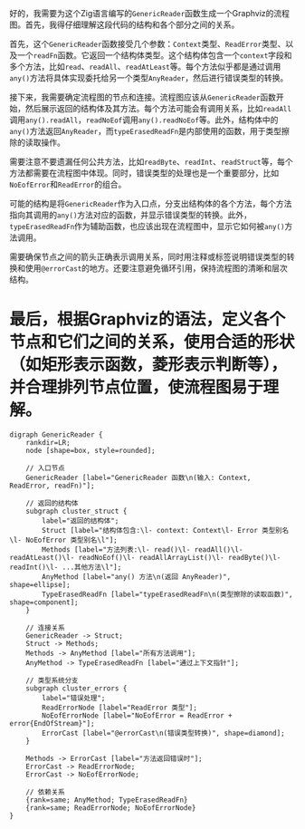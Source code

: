 好的，我需要为这个Zig语言编写的`GenericReader`函数生成一个Graphviz的流程图。首先，我得仔细理解这段代码的结构和各个部分之间的关系。

首先，这个`GenericReader`函数接受几个参数：`Context`类型、`ReadError`类型、以及一个`readFn`函数。它返回一个结构体类型。这个结构体包含一个`context`字段和多个方法，比如`read`、`readAll`、`readAtLeast`等。每个方法似乎都是通过调用`any()`方法将具体实现委托给另一个类型`AnyReader`，然后进行错误类型的转换。

接下来，我需要确定流程图的节点和连接。流程图应该从`GenericReader`函数开始，然后展示返回的结构体及其方法。每个方法可能会有调用关系，比如`readAll`调用`any().readAll`，`readNoEof`调用`any().readNoEof`等。此外，结构体中的`any()`方法返回`AnyReader`，而`typeErasedReadFn`是内部使用的函数，用于类型擦除的读取操作。

需要注意不要遗漏任何公共方法，比如`readByte`、`readInt`、`readStruct`等，每个方法都需要在流程图中体现。同时，错误类型的处理也是一个重要部分，比如`NoEofError`和`ReadError`的组合。

可能的结构是将`GenericReader`作为入口点，分支出结构体的各个方法，每个方法指向其调用的`any()`方法对应的函数，并显示错误类型的转换。此外，`typeErasedReadFn`作为辅助函数，也应该出现在流程图中，显示它如何被`any()`方法调用。

需要确保节点之间的箭头正确表示调用关系，同时用注释或标签说明错误类型的转换和使用`@errorCast`的地方。还要注意避免循环引用，保持流程图的清晰和层次结构。

最后，根据Graphviz的语法，定义各个节点和它们之间的关系，使用合适的形状（如矩形表示函数，菱形表示判断等），并合理排列节点位置，使流程图易于理解。
================================================
```graphviz
digraph GenericReader {
    rankdir=LR;
    node [shape=box, style=rounded];

    // 入口节点
    GenericReader [label="GenericReader 函数\n(输入: Context, ReadError, readFn)"];
    
    // 返回的结构体
    subgraph cluster_struct {
        label="返回的结构体";
        Struct [label="结构体包含:\l- context: Context\l- Error 类型别名\l- NoEofError 类型别名\l"];
        Methods [label="方法列表:\l- read()\l- readAll()\l- readAtLeast()\l- readNoEof()\l- readAllArrayList()\l- readByte()\l- readInt()\l- ...其他方法\l"];
        AnyMethod [label="any() 方法\n(返回 AnyReader)", shape=ellipse];
        TypeErasedReadFn [label="typeErasedReadFn\n(类型擦除的读取函数)", shape=component];
    }

    // 连接关系
    GenericReader -> Struct;
    Struct -> Methods;
    Methods -> AnyMethod [label="所有方法调用"];
    AnyMethod -> TypeErasedReadFn [label="通过上下文指针"];
    
    // 类型系统分支
    subgraph cluster_errors {
        label="错误处理";
        ReadErrorNode [label="ReadError 类型"];
        NoEofErrorNode [label="NoEofError = ReadError + error{EndOfStream}"];
        ErrorCast [label="@errorCast\n(错误类型转换)", shape=diamond];
    }

    Methods -> ErrorCast [label="方法返回错误时"];
    ErrorCast -> ReadErrorNode;
    ErrorCast -> NoEofErrorNode;

    // 依赖关系
    {rank=same; AnyMethod; TypeErasedReadFn}
    {rank=same; ReadErrorNode; NoEofErrorNode}
}
```